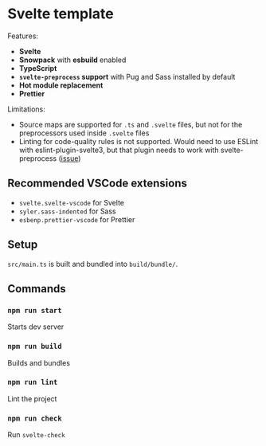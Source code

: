 # Svelte template

Features:

- **Svelte**
- **Snowpack** with **esbuild** enabled
- **TypeScript**
- **`svelte-preprocess` support** with Pug and Sass installed by default
- **Hot module replacement**
- **Prettier**

Limitations:

- Source maps are supported for `.ts` and `.svelte` files, but not for the preprocessors used inside `.svelte` files
- Linting for code-quality rules is not supported. Would need to use ESLint with eslint-plugin-svelte3, but that plugin needs to work with svelte-preprocess ([issue](https://github.com/sveltejs/eslint-plugin-svelte3/issues/10))

## Recommended VSCode extensions

- `svelte.svelte-vscode` for Svelte
- `syler.sass-indented` for Sass
- `esbenp.prettier-vscode` for Prettier

## Setup

`src/main.ts` is built and bundled into `build/bundle/`.

## Commands

### `npm run start`

Starts dev server

### `npm run build`

Builds and bundles

### `npm run lint`

Lint the project

### `npm run check`

Run `svelte-check`
